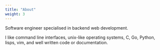```yaml
---
title: "About"
weight: 3
---
```

Software engineer specialised in backend web development.

I like command line interfaces, unix-like operating systems, C, Go, Python, lisps,
vim, and well written code or documentation.

